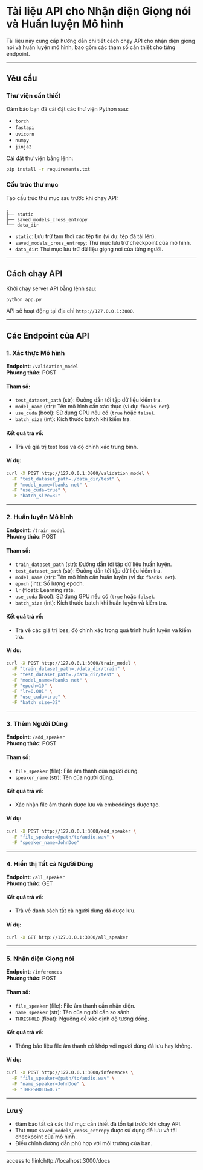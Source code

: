 # Tài liệu API cho Nhận diện Giọng nói và Huấn luyện Mô hình

Tài liệu này cung cấp hướng dẫn chi tiết cách chạy API cho nhận diện giọng nói và huấn luyện mô hình, bao gồm các tham số cần thiết cho từng endpoint.

---

## **Yêu cầu**

### **Thư viện cần thiết**
Đảm bảo bạn đã cài đặt các thư viện Python sau:

- `torch`
- `fastapi`
- `uvicorn`
- `numpy`
- `jinja2`

Cài đặt thư viện bằng lệnh:
```bash
pip install -r requirements.txt
```

### **Cấu trúc thư mục**
Tạo cấu trúc thư mục sau trước khi chạy API:

```
.
├── static
├── saved_models_cross_entropy
└── data_dir
```

- `static`: Lưu trữ tạm thời các tệp tin (ví dụ: tệp đã tải lên).
- `saved_models_cross_entropy`: Thư mục lưu trữ checkpoint của mô hình.
- `data_dir`: Thư mục lưu trữ dữ liệu giọng nói của từng người.

---

## **Cách chạy API**
Khởi chạy server API bằng lệnh sau:

```bash
python app.py
```

API sẽ hoạt động tại địa chỉ `http://127.0.0.1:3000`.

---

## **Các Endpoint của API**

### **1. Xác thực Mô hình**
**Endpoint**: `/validation_model`  
**Phương thức**: POST  

#### **Tham số**:
- `test_dataset_path` (str): Đường dẫn tới tập dữ liệu kiểm tra.
- `model_name` (str): Tên mô hình cần xác thực (ví dụ: `fbanks net`).
- `use_cuda` (bool): Sử dụng GPU nếu có (`true` hoặc `false`).
- `batch_size` (int): Kích thước batch khi kiểm tra.

#### **Kết quả trả về**:
- Trả về giá trị test loss và độ chính xác trung bình.

#### **Ví dụ**:
```bash
curl -X POST http://127.0.0.1:3000/validation_model \
  -F "test_dataset_path=./data_dir/test" \
  -F "model_name=fbanks net" \
  -F "use_cuda=true" \
  -F "batch_size=32"
```

---

### **2. Huấn luyện Mô hình**
**Endpoint**: `/train_model`  
**Phương thức**: POST  

#### **Tham số**:
- `train_dataset_path` (str): Đường dẫn tới tập dữ liệu huấn luyện.
- `test_dataset_path` (str): Đường dẫn tới tập dữ liệu kiểm tra.
- `model_name` (str): Tên mô hình cần huấn luyện (ví dụ: `fbanks net`).
- `epoch` (int): Số lượng epoch.
- `lr` (float): Learning rate.
- `use_cuda` (bool): Sử dụng GPU nếu có (`true` hoặc `false`).
- `batch_size` (int): Kích thước batch khi huấn luyện và kiểm tra.

#### **Kết quả trả về**:
- Trả về các giá trị loss, độ chính xác trong quá trình huấn luyện và kiểm tra.

#### **Ví dụ**:
```bash
curl -X POST http://127.0.0.1:3000/train_model \
  -F "train_dataset_path=./data_dir/train" \
  -F "test_dataset_path=./data_dir/test" \
  -F "model_name=fbanks net" \
  -F "epoch=10" \
  -F "lr=0.001" \
  -F "use_cuda=true" \
  -F "batch_size=32"
```

---

### **3. Thêm Người Dùng**
**Endpoint**: `/add_speaker`  
**Phương thức**: POST  

#### **Tham số**:
- `file_speaker` (file): File âm thanh của người dùng.
- `speaker_name` (str): Tên của người dùng.

#### **Kết quả trả về**:
- Xác nhận file âm thanh được lưu và embeddings được tạo.

#### **Ví dụ**:
```bash
curl -X POST http://127.0.0.1:3000/add_speaker \
  -F "file_speaker=@path/to/audio.wav" \
  -F "speaker_name=JohnDoe"
```

---

### **4. Hiển thị Tất cả Người Dùng**
**Endpoint**: `/all_speaker`  
**Phương thức**: GET  

#### **Kết quả trả về**:
- Trả về danh sách tất cả người dùng đã được lưu.

#### **Ví dụ**:
```bash
curl -X GET http://127.0.0.1:3000/all_speaker
```

---

### **5. Nhận diện Giọng nói**
**Endpoint**: `/inferences`  
**Phương thức**: POST  

#### **Tham số**:
- `file_speaker` (file): File âm thanh cần nhận diện.
- `name_speaker` (str): Tên của người cần so sánh.
- `THRESHOLD` (float): Ngưỡng để xác định độ tương đồng.

#### **Kết quả trả về**:
- Thông báo liệu file âm thanh có khớp với người dùng đã lưu hay không.

#### **Ví dụ**:
```bash
curl -X POST http://127.0.0.1:3000/inferences \
  -F "file_speaker=@path/to/audio.wav" \
  -F "name_speaker=JohnDoe" \
  -F "THRESHOLD=0.7"
```

---

### **Lưu ý**
- Đảm bảo tất cả các thư mục cần thiết đã tồn tại trước khi chạy API.
- Thư mục `saved_models_cross_entropy` được sử dụng để lưu và tải checkpoint của mô hình.
- Điều chỉnh đường dẫn phù hợp với môi trường của bạn.

---




access to !link:http://localhost:3000/docs

